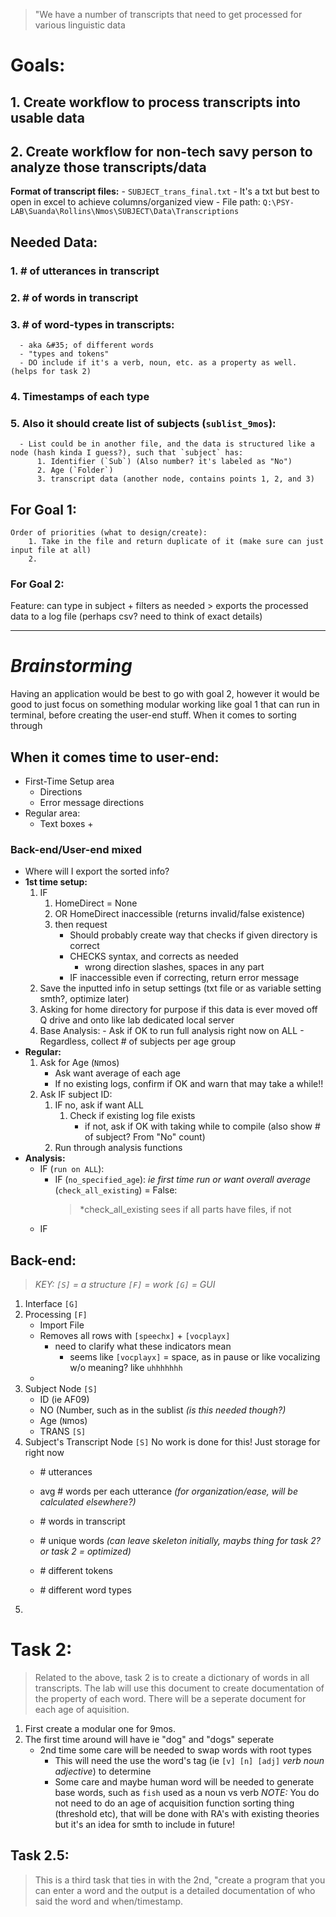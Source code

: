 > "We have a number of transcripts that need to get processed for various linguistic data

# Goals:
## 1. Create workflow to process transcripts into usable data
## 2. Create workflow for non-tech savy person to analyze those transcripts/data




__Format of transcript files:__
    - `SUBJECT_trans_final.txt`
    - It's a txt but best to open in excel to achieve columns/organized view
    - File path: `Q:\PSY-LAB\Suanda\Rollins\Nmos\SUBJECT\Data\Transcriptions`
    

## Needed Data:
  ### 1. &#35; of utterances in transcript
  ### 2. &#35; of words in transcript
  ### 3. &#35; of word-types in transcripts:
      - aka &#35; of different words
      - "types and tokens"
      - DO include if it's a verb, noun, etc. as a property as well. (helps for task 2)
  ### 4. Timestamps of each type
  ### 5. Also it should create list of subjects (`sublist_9mos`):
      - List could be in another file, and the data is structured like a node (hash kinda I guess?), such that `subject` has:
          1. Identifier (`Sub`) (Also number? it's labeled as "No")
          2. Age (`Folder`)
          3. transcript data (another node, contains points 1, 2, and 3)
 
## For Goal 1:
    Order of priorities (what to design/create):
        1. Take in the file and return duplicate of it (make sure can just input file at all)
        2. 
### For Goal 2:
  Feature: can type in subject + filters as needed
      > exports the processed data to a log file (perhaps csv? need to think of exact details)

---
# _Brainstorming_
Having an application would be best to go with goal 2, however it would be good to just focus on something modular working like goal 1 that can run in terminal, before creating the user-end stuff.
When it comes to sorting through 

## When it comes time to user-end:
- First-Time Setup area
    - Directions
    - Error message directions
- Regular area:
  - Text boxes + 
### Back-end/User-end mixed 
- Where will I export the sorted info?
- **1st time setup:**
    1. IF 
        1. HomeDirect = None 
        2. OR HomeDirect inaccessible (returns invalid/false existence)
        3. then request
            - Should probably create way that checks if given directory is correct
            - CHECKS syntax, and corrects as needed
                - wrong direction slashes, spaces in any part
            - IF inaccessible even if correcting, return error message
    2. Save the inputted info in setup settings (txt file or as variable setting smth?, optimize later)
    3. Asking for home directory for purpose if this data is ever moved off Q drive and onto like lab dedicated local server
    4. Base Analysis:
      - Ask if OK to run full analysis right now on ALL
      - Regardless, collect # of subjects per age group
- **Regular:**
    1. Ask for Age (`N`mos)
        - Ask want average of each age
        - If no existing logs, confirm if OK and warn that may take a while!!
    2. Ask IF subject ID:
        1. IF no, ask if want ALL
           1. Check if existing log file exists
              - if not, ask if OK with taking while to compile (also show # of subject? From "No" count)
        2. Run through analysis functions
 - **Analysis:**
    - IF (`run on ALL`):
        - IF (`no_specified_age`): *ie first time run or want overall average* (`check_all_existing`) = False: 
            > *check_all_existing sees if all parts have files, if not 
    - IF 
    
 ## Back-end:
 > *KEY: `[S]` = a structure `[F]` = work `[G]` = GUI*
 
 1. Interface `[G]`
 2. Processing `[F]`
    - Import File
    - Removes all rows with `[speechx]` + `[vocplayx]`
        - need to clarify what these indicators mean
            - seems like `[vocplayx]` = space, as in pause or like vocalizing w/o meaning? like `uhhhhhhh`
    - 
 3. Subject Node `[S]`
    - ID (ie AF09)
    - NO (Number, such as in the sublist *(is this needed though?)*
    - Age (`N`mos)
    - TRANS `[S]`
 4. Subject's Transcript Node `[S]`
    No work is done for this! Just storage for right now
    - &#35; utterances
    - avg &#35; words per each utterance *(for organization/ease, will be calculated elsewhere?)*
    
    - &#35; words in transcript
    - &#35; unique words *(can leave skeleton initially, maybs thing for task 2? or task 2 = optimized)*
    
    - &#35; different tokens
    - &#35; different word types
 5. 
    
 
# Task 2:
> Related to the above, task 2 is to create a dictionary of words in all transcripts. The lab will use this document to create documentation of the property of each word. There will be a seperate document for each age of aquisition.

1. First create a modular one for 9mos. 
2. The first time around will have ie "dog" and "dogs" seperate
    - 2nd time some care will be needed to swap words with root types
        - This will need the use the word's tag (ie `[v] [n] [adj]` *verb noun adjective*) to determine
        - Some care and maybe human word will be needed to generate base words, such as `fish` used as a noun vs verb
*NOTE:* You do not need to do an age of acquisition function sorting thing (threshold etc), that will be done with RA's with existing theories but it's an idea for smth to include in future!

## Task 2.5:
> This is a third task that ties in with the 2nd, "create a program that you can enter a word and the output is a detailed documentation of who said the word and when/timestamp.

